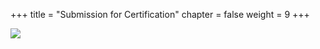 +++
title = "Submission for Certification"
chapter = false
weight = 9
+++

![](../../../certification/submission-for-certification.png)